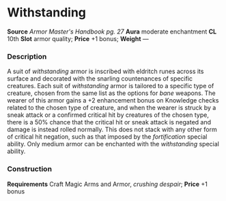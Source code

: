 ﻿---
name: "Withstanding"
type: ['armor_quality']
price: "+1 bonus"
description: |
  "A suit of _withstanding_ armor is inscribed with eldritch runes across its surface and decorated with the snarling countenances of specific creatures. Each suit of _withstanding_ armor is tailored to a specific type of creature, chosen from the same list as the options for _bane_ weapons. The wearer of this armor gains a +2 enhancement bonus on Knowledge checks related to the chosen type of creature, and when the wearer is struck by a sneak attack or a confirmed critical hit by creatures of the chosen type, there is a 50% chance that the critical hit or sneak attack is negated and damage is instead rolled normally. This does not stack with any other form of critical hit negation, such as that imposed by the _fortification_ special ability. Only medium armor can be enchanted with the _withstanding_ special ability."
---

#  Withstanding

**Source** _Armor Master's Handbook pg. 27_
**Aura** moderate enchantment **CL** 10th
**Slot** armor quality; **Price** +1 bonus; **Weight** —

### Description

A suit of _withstanding_ armor is inscribed with eldritch runes across its surface and decorated with the snarling countenances of specific creatures. Each suit of _withstanding_ armor is tailored to a specific type of creature, chosen from the same list as the options for _bane_ weapons. The wearer of this armor gains a +2 enhancement bonus on Knowledge checks related to the chosen type of creature, and when the wearer is struck by a sneak attack or a confirmed critical hit by creatures of the chosen type, there is a 50% chance that the critical hit or sneak attack is negated and damage is instead rolled normally. This does not stack with any other form of critical hit negation, such as that imposed by the _fortification_ special ability. Only medium armor can be enchanted with the _withstanding_ special ability.

### Construction

**Requirements** Craft Magic Arms and Armor, _crushing despair_; **Price** +1 bonus